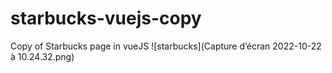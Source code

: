 # starbucks-vuejs-copy
Copy of Starbucks page in vueJS
![starbucks](Capture d’écran 2022-10-22 à 10.24.32.png)
